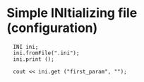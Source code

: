 # Simple INItializing file (configuration)

```C++11
  INI ini;
  ini.fromFile(".ini");
  ini.print ();
  
  cout << ini.get ("first_param", "");
```
